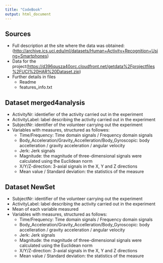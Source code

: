 ```yaml
---
title: "CodeBook"
output: html_document
---
```


## Sources
* Full description at the site where the data was obtained:  (http://archive.ics.uci.edu/ml/datasets/Human+Activity+Recognition+Using+Smartphones)
* Data for the project(https://d396qusza40orc.cloudfront.net/getdata%2Fprojectfiles%2FUCI%20HAR%20Dataset.zip)
* Further details in files
     * Readme
     * features_info.txt


## Dataset merged4analysis

* ActivityNr: identiefier of the activity carried out in the experiment
* ActivityLabel: label describing the activity carried out in the experiment
* SubjectNr: identifier of the volunteer carrying out the experiment
* Variables with measures, structured as followes:
     * Time/Frequency: Time domain signals / Frequency domain signals
     * Body_Acceleration/Gravity_Accelleration/Body_Gyroscopic: body accelleration / gravity acceleration / angular velocity
     * Jerk: Jerk signals 
     * Magnitude: the magnitude of three-dimensional signals were calculated using the Euclidean norm 
     * X/Y/Z-direction: 3-axial signals in the X, Y and Z directions
     * Mean value / Standard deviation: the statistics of the measure


## Dataset NewSet
* SubjectNr: identifier of the volunteer carrying out the experiment
* ActivityLabel: label describing the activity carried out in the experiment
* Mean of each variable measured
* Variables with measures, structured as follows:
    * Time/Frequency: Time domain signals / Frequency domain signals
    * Body_Acceleration/Gravity_Accelleration/Body_Gyroscopic: body accelleration / gravity acceleration / angular velocity
     * Jerk: Jerk signals 
     * Magnitude: the magnitude of three-dimensional signals were calculated using the Euclidean norm 
     * X/Y/Z-direction: 3-axial signals in the X, Y and Z directions
     * Mean value / Standard deviation: the statistics of the measure

